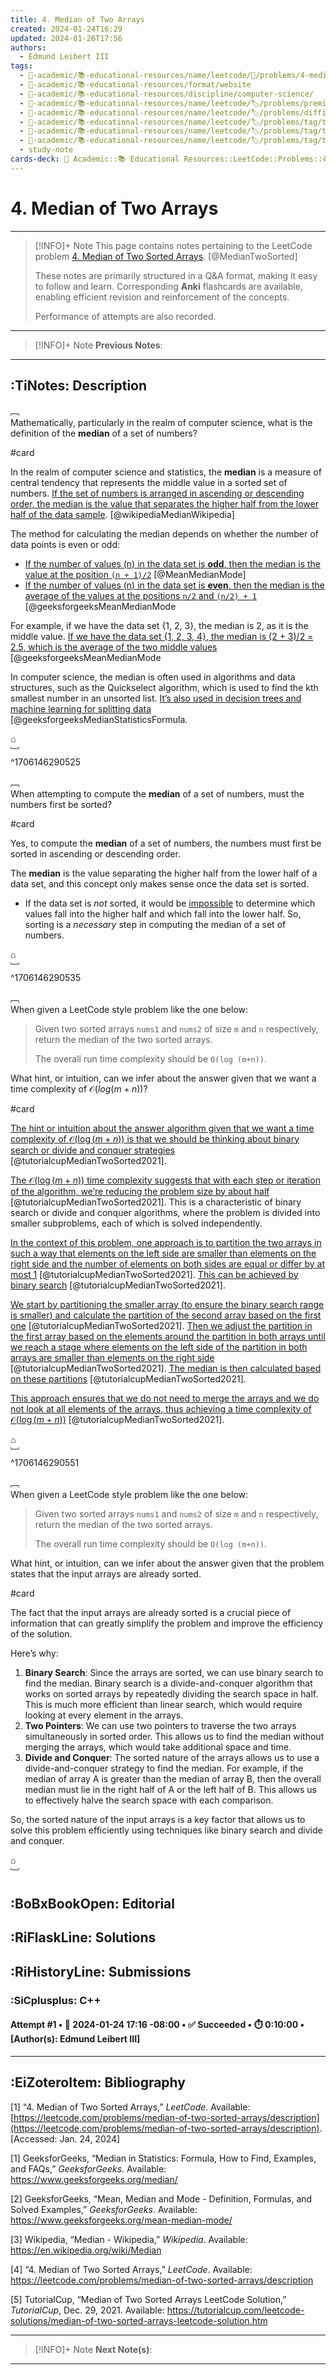 ```yaml
---
title: 4. Median of Two Arrays
created: 2024-01-24T16:29
updated: 2024-01-26T17:56
authors:
  - Edmund Leibert III
tags:
  - 🔴-academic/📚-educational-resources/name/leetcode/🔖/problems/4-median-of-two-arrays
  - 🔴-academic/📚-educational-resources/format/website
  - 🔴-academic/📚-educational-resources/discipline/computer-science/
  - 🔴-academic/📚-educational-resources/name/leetcode/🏷️/problems/premium/no
  - 🔴-academic/📚-educational-resources/name/leetcode/🏷️/problems/difficulty/hard
  - 🔴-academic/📚-educational-resources/name/leetcode/🏷️/problems/tag/topic/array
  - 🔴-academic/📚-educational-resources/name/leetcode/🏷️/problems/tag/topic/binary-search
  - 🔴-academic/📚-educational-resources/name/leetcode/🏷️/problems/tag/topic/divide-and-conquer
  - study-note
cards-deck: 🔴 Academic::📚 Educational Resources::LeetCode::Problems::4. Median of Two Arrays
---
```


# 4. Median of Two Arrays

---

> [!INFO]+ Note
> This page contains notes pertaining to the LeetCode problem [4. Median of Two Sorted Arrays](https://leetcode.com/problems/median-of-two-sorted-arrays/description/). [@MedianTwoSorted]
>
> These notes are primarily structured in a Q&A format, making it easy to follow and learn. Corresponding **Anki** flashcards are available, enabling efficient revision and reinforcement of the concepts.
> 
> Performance of attempts are also recorded.

---

> [!INFO]+ Note
> **Previous Notes**:
> 

---

## :TiNotes: Description

﹇<br>
Mathematically, particularly in the realm of computer science, what is the definition of the **median** of a set of numbers?

#card

In the realm of computer science and statistics, the **median** is a measure of central tendency that represents the middle value in a sorted set of numbers. [If the set of numbers is arranged in ascending or descending order, the median is the value that separates the higher half from the lower half of the data sample](https://en.wikipedia.org/wiki/Median). [@wikipediaMedianWikipedia]

The method for calculating the median depends on whether the number of data points is even or odd:

- [If the number of values (n) in the data set is **odd**, then the median is the value at the position `(n + 1)/2`](https://www.geeksforgeeks.org/mean-median-mode/) [@MeanMedianMode]
- [If the number of values (n) in the data set is **even**, then the median is the average of the values at the positions `n/2` and `(n/2) + 1`](https://www.geeksforgeeks.org/mean-median-mode/) [@geeksforgeeksMeanMedianMode

For example, if we have the data set \{1, 2, 3\}, the median is 2, as it is the middle value. [If we have the data set \{1, 2, 3, 4\}, the median is (2 + 3)/2 = 2.5, which is the average of the two middle values](https://www.geeksforgeeks.org/mean-median-mode/) [@geeksforgeeksMeanMedianMode

In computer science, the median is often used in algorithms and data structures, such as the Quickselect algorithm, which is used to find the kth smallest number in an unsorted list. [It’s also used in decision trees and machine learning for splitting data](https://www.geeksforgeeks.org/median/) [@geeksforgeeksMedianStatisticsFormula.

⌂
<br>﹈<br>^1706146290525

﹇<br>
When attempting to compute the **median** of a set of numbers, must the numbers first be sorted?

#card 

Yes, to compute the **median** of a set of numbers, the numbers must first be sorted in ascending or descending order. 

The **median** is the value separating the higher half from the lower half of a data set, and this concept only makes sense once the data set is sorted. 
- If the data set is *not* sorted, it would be <u>impossible</u> to determine which values fall into the higher half and which fall into the lower half. So, sorting is a *necessary* step in computing the median of a set of numbers.

⌂
<br>﹈<br>^1706146290535

﹇<br>
When given a LeetCode style problem like the one below:

> Given two sorted arrays `nums1` and `nums2` of size `m` and `n` respectively, return the median of the two sorted arrays. 
> 
> The overall run time complexity should be `O(log (m+n))`.

What hint, or intuition, can we infer about the answer given that we want a time complexity of $\mathcal{O}(log(m+n))$?

#card 

[The hint or intuition about the answer algorithm given that we want a time complexity of $\mathcal{O}(\log(m+n))$ is that we should be thinking about binary search or divide and conquer strategies](https://tutorialcup.com/leetcode-solutions/median-of-two-sorted-arrays-leetcode-solution.htm) [@tutorialcupMedianTwoSorted2021].

[The $\mathcal{O}(\log(m+n))$ time complexity suggests that with each step or iteration of the algorithm, we’re reducing the problem size by about half](https://tutorialcup.com/leetcode-solutions/median-of-two-sorted-arrays-leetcode-solution.htm) [@tutorialcupMedianTwoSorted2021]. This is a characteristic of binary search or divide and conquer algorithms, where the problem is divided into smaller subproblems, each of which is solved independently.

[In the context of this problem, one approach is to partition the two arrays in such a way that elements on the left side are smaller than elements on the right side and the number of elements on both sides are equal or differ by at most 1](https://tutorialcup.com/leetcode-solutions/median-of-two-sorted-arrays-leetcode-solution.htm) [@tutorialcupMedianTwoSorted2021]. [This can be achieved by binary search](https://tutorialcup.com/leetcode-solutions/median-of-two-sorted-arrays-leetcode-solution.htm) [@tutorialcupMedianTwoSorted2021].

[We start by partitioning the smaller array (to ensure the binary search range is smaller) and calculate the partition of the second array based on the first one](https://tutorialcup.com/leetcode-solutions/median-of-two-sorted-arrays-leetcode-solution.htm) [@tutorialcupMedianTwoSorted2021]. [Then we adjust the partition in the first array based on the elements around the partition in both arrays until we reach a stage where elements on the left side of the partition in both arrays are smaller than elements on the right side](https://tutorialcup.com/leetcode-solutions/median-of-two-sorted-arrays-leetcode-solution.htm) [@tutorialcupMedianTwoSorted2021]. [The median is then calculated based on these partitions](https://tutorialcup.com/leetcode-solutions/median-of-two-sorted-arrays-leetcode-solution.htm) [@tutorialcupMedianTwoSorted2021].

[This approach ensures that we do not need to merge the arrays and we do not look at all elements of the arrays, thus achieving a time complexity of $\mathcal{O}(\log(m+n))$](https://tutorialcup.com/leetcode-solutions/median-of-two-sorted-arrays-leetcode-solution.htm) [@tutorialcupMedianTwoSorted2021].

⌂
<br>﹈<br>^1706146290551

﹇<br>
When given a LeetCode style problem like the one below:

> Given two sorted arrays `nums1` and `nums2` of size `m` and `n` respectively, return the median of the two sorted arrays. 
> 
> The overall run time complexity should be `O(log (m+n))`.

What hint, or intuition, can we infer about the answer given that the problem states that the input arrays are already sorted.

#card 

The fact that the input arrays are already sorted is a crucial piece of information that can greatly simplify the problem and improve the efficiency of the solution.

Here’s why:

1. <span class="spoiler">**Binary Search**</span>: <span class="spoiler">Since the arrays are sorted, we can use binary search to find the median. Binary search is a divide-and-conquer algorithm that works on sorted arrays by repeatedly dividing the search space in half. This is much more efficient than linear search, which would require looking at every element in the arrays.</span>
2. <span class="spoiler">**Two Pointers**</span>: <span class="spoiler">We can use two pointers to traverse the two arrays simultaneously in sorted order. This allows us to find the median without merging the arrays, which would take additional space and time.</span>
3. <span class="spoiler">**Divide and Conquer**</span>: <span class="spoiler">The sorted nature of the arrays allows us to use a divide-and-conquer strategy to find the median. For example, if the median of array A is greater than the median of array B, then the overall median must lie in the right half of A or the left half of B. This allows us to effectively halve the search space with each comparison.</span>

So, the sorted nature of the input arrays is a key factor that allows us to solve this problem efficiently using techniques like binary search and divide and conquer.

⌂
<br>﹈<br>



## :BoBxBookOpen: Editorial

## :RiFlaskLine: Solutions

## :RiHistoryLine: Submissions

### :SiCplusplus: C++

#### **Attempt #1** • 📆 2024-01-24 17:16 -08:00 • ✅ Succeeded • ⏱️ 0:10:00 • \[Author(s): Edmund Leibert III\]

---

## :EiZoteroItem: Bibliography

\[1\] “4. Median of Two Sorted Arrays,” _LeetCode_. Available: [https://leetcode.com/problems/median-of-two-sorted-arrays/description](https://leetcode.com/problems/median-of-two-sorted-arrays/description). [Accessed: Jan. 24, 2024]

\[1\] 
GeeksforGeeks, “Median in Statistics: Formula, How to Find, Examples, and FAQs,” _GeeksforGeeks_. Available: https://www.geeksforgeeks.org/median/

\[2\] 
GeeksforGeeks, “Mean, Median and Mode - Definition, Formulas, and Solved Examples,” _GeeksforGeeks_. Available: https://www.geeksforgeeks.org/mean-median-mode/

\[3\] 
Wikipedia, “Median - Wikipedia,” _Wikipedia_. Available: https://en.wikipedia.org/wiki/Median

\[4\] 
“4. Median of Two Sorted Arrays,” _LeetCode_. Available: https://leetcode.com/problems/median-of-two-sorted-arrays/description

\[5\] 
TutorialCup, “Median of Two Sorted Arrays LeetCode Solution,” _TutorialCup_, Dec. 29, 2021. Available: https://tutorialcup.com/leetcode-solutions/median-of-two-sorted-arrays-leetcode-solution.htm

---

> [!INFO]+ Note
> **Next Note(s)**:
> 

---
